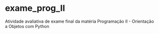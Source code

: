 # exame_prog_II
Atividade avaliativa de exame final da matéria Programação II - Orientação a Objetos com Python
